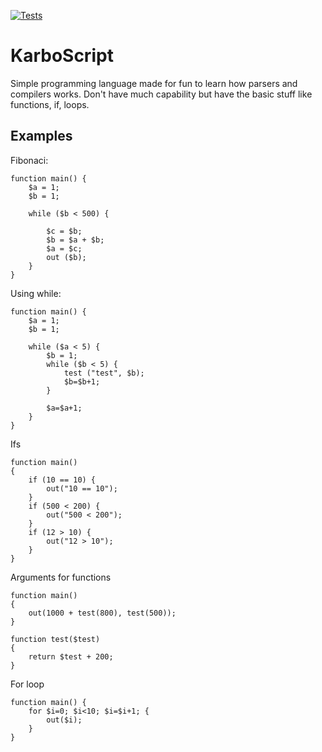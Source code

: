 [![Tests](https://github.com/karboosx/karboscript/actions/workflows/tests.yml/badge.svg?branch=master)](https://github.com/karboosx/karboscript/actions/workflows/tests.yml)

# KarboScript

Simple programming language made for fun to learn how parsers and compilers works. Don't have much capability but have the basic stuff like functions, if, loops.

## Examples
Fibonaci:
```
function main() {
    $a = 1;
    $b = 1;

    while ($b < 500) {

        $c = $b;
        $b = $a + $b;
        $a = $c;
        out ($b);
    }
}
```

Using while:
```
function main() {
    $a = 1;
    $b = 1;

    while ($a < 5) {
        $b = 1;
        while ($b < 5) {
            test ("test", $b);
            $b=$b+1;
        }

        $a=$a+1;
    }
}

```

Ifs
```
function main()
{
    if (10 == 10) {
        out("10 == 10");
    }
    if (500 < 200) {
        out("500 < 200");
    }
    if (12 > 10) {
        out("12 > 10");
    }
}
```

Arguments for functions
```
function main()
{
    out(1000 + test(800), test(500));
}

function test($test)
{
    return $test + 200;
}
```

For loop
```
function main() {
    for $i=0; $i<10; $i=$i+1; {
        out($i);
    }
}
```
